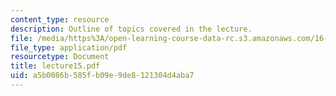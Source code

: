 ```yaml
---
content_type: resource
description: Outline of topics covered in the lecture.
file: /media/https%3A/open-learning-course-data-rc.s3.amazonaws.com/16-322-stochastic-estimation-and-control-fall-2004/a5b0086b585fb09e9de8121304d4aba7_lecture15.pdf
file_type: application/pdf
resourcetype: Document
title: lecture15.pdf
uid: a5b0086b-585f-b09e-9de8-121304d4aba7
---
```

